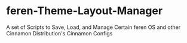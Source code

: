 # feren-Theme-Layout-Manager
A set of Scripts to Save, Load, and Manage Certain feren OS and other Cinnamon Distribution's Cinnamon Configs
